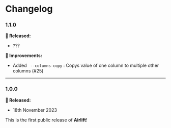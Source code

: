 # Changelog

### 1.1.0

**🎉 Released:**
- ???

**🔨 Improvements:**
- Added ` --columns-copy` : Copys value of one column to multiple other columns (#25)

---

### 1.0.0
**🎉 Released:**
- 18th November 2023

This is the first public release of **Airlift**!
